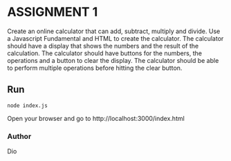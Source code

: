 # ASSIGNMENT 1

Create an online calculator that can add, subtract, multiply and divide. Use a Javascript Fundamental and HTML to create the calculator. The calculator should have a display that shows the numbers and the result of the calculation. The calculator should have buttons for the numbers, the operations and a button to clear the display. The calculator should be able to perform multiple operations before hitting the clear button.

## Run
```
node index.js
```
Open your browser and go to http://localhost:3000/index.html

### Author

Dio
